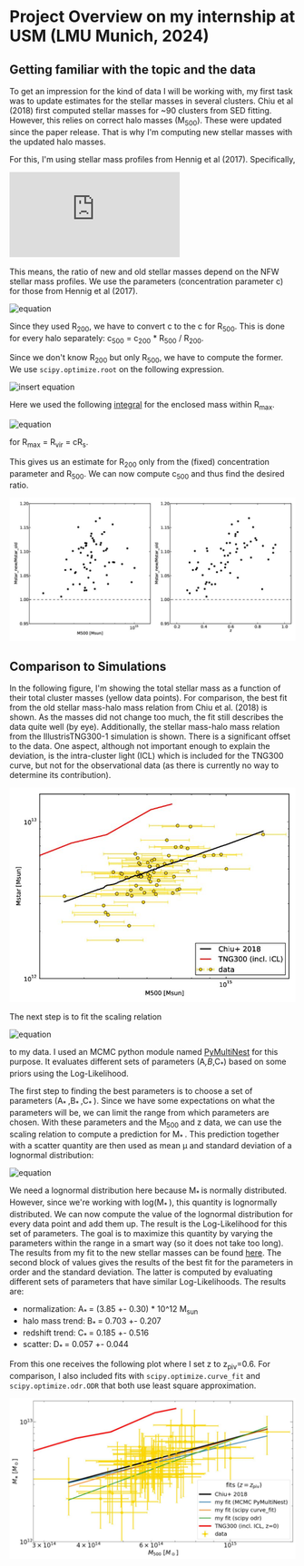 # Project Overview on my internship at USM (LMU Munich, 2024)

## Getting familiar with the topic and the data

To get an impression for the kind of data I will be working with, my first task was to update estimates for the stellar masses in several clusters. Chiu et al (2018) first computed stellar masses for ~90 clusters from SED fitting. However, this relies on correct halo masses (M<sub>500</sub>). These were updated since the paper release. That is why I'm computing new stellar masses with the updated halo masses.

For this, I'm using stellar mass profiles from Hennig et al (2017). Specifically,

![equation](https://latex.codecogs.com/gif.latex?%5Cdpi%7B110%7D%5Cbg%7Bwhite%7D%5Ccfrac%7Bm_%5Cast%5E%7Bnew%7D%7D%7Bm_%5Cast%5E%7Bold%7D%7D=%5Ccfrac%7B%5Cint_0%5E%7BR_%7B500%7D%5E%7Bnew%7D%7D%5Crho_%5Cast%20r%5E2%5Crm%7Bd%7Dr%7D%7B%5Cint_0%5E%7BR_%7B500%7D%5E%7Bold%7D%7D%5Crho_%5Cast%20r%5E2%5Crm%7Bd%7Dr%7D)

This means, the ratio of new and old stellar masses depend on the NFW stellar mass profiles. We use the parameters (concentration parameter c) for those from Hennig et al (2017).

![equation](https://latex.codecogs.com/gif.image?%5Cinline%20%5Cdpi%7B110%7D%5Cbg%7Bwhite%7D%5Crho(r)=%5Ccfrac%7B%5Crho_0%7D%7B%5Cleft(%5Ccfrac%7Br%7D%7BR_s%7D%5Cright)%5Cleft(1&plus;%5Ccfrac%7Br%7D%7BR_s%7D%5Cright)%5E2%7D)

Since they used R<sub>200</sub>, we have to convert c to the c for R<sub>500</sub>. This is done for every halo separately: c<sub>500</sub> = c<sub>200</sub> * R<sub>500</sub> / R<sub>200</sub>.

Since we don't know R<sub>200</sub> but only R<sub>500</sub>, we have to compute the former. We use `scipy.optimize.root` on the following expression.

![insert equation](https://latex.codecogs.com/gif.image?%5Cdpi%7B110%7D%5Cbg%7Bwhite%7D%5Cleft(%5Ccfrac%7BR_%7B200%7D%7D%7BR_%7B500%7D%7D%5Cright)%5E3%5Ccfrac%7B%5Clog%5Cleft(%5Ccfrac%7BR_%7B200%7D&plus;cR_%7B500%7D%7D%7BR_%7B200%7D%7D%5Cright)-%5Ccfrac%7BcR_%7B500%7D%7D%7BR_%7B200%7D&plus;cR_%7B500%7D%7D%7D%7B%5Clog(1&plus;c)-%5Ccfrac%7Bc%7D%7B1&plus;c%7D%7D-2.5)

Here we used the following [integral](https://en.wikipedia.org/wiki/Navarro%E2%80%93Frenk%E2%80%93White_profile#Density_distribution) for the enclosed mass within R<sub>max</sub>.

![equation](https://latex.codecogs.com/gif.image?%5Cinline%20%5Cdpi%7B110%7D%5Cbg%7Bwhite%7DM=4%5Cpi%5Cint_0%5E%7BR_%7Bmax%7D%7D%5Crho(r)r%5E2%5Crm%7Bd%7Dr=4%5Cpi%5Crho_0%20R_s%5E3%5Cleft%5B%5Clog%5Cleft(%5Ccfrac%7BR_s&plus;R_%7Bmax%7D%7D%7BR_s%7D%5Cright)-%5Ccfrac%7BR_%7Bmax%7D%7D%7BR_s&plus;R_%7Bmax%7D%7D%5Cright%5D=4%5Cpi%5Crho_0%5Cleft(%5Ccfrac%7BR_%7Bvir%7D%7D%7Bc%7D%5Cright)%5E3%5Cleft%5B%5Clog%5Cleft(1&plus;c%5Cright)-%5Ccfrac%7Bc%7D%7B1&plus;c%7D%5Cright%5D)

for R<sub>max</sub> = R<sub>vir</sub> = cR<sub>s</sub>.

This gives us an estimate for R<sub>200</sub> only from the (fixed) concentration parameter and R<sub>500</sub>. We can now compute c<sub>500</sub> and thus find the desired ratio.

[//]: # (Comment test)

![First results](./plots/stellar_mass_ratio_distribution.jpg)

## Comparison to Simulations

In the following figure, I'm showing the total stellar mass as a function of their total cluster masses (yellow data points). For comparison, the best fit from the old stellar mass-halo mass relation from Chiu et al. (2018) is shown. As the masses did not change too much, the fit still describes the data quite well (by eye). Additionally, the stellar mass-halo mass relation from the IllustrisTNG300-1 simulation is shown. There is a significant offset to the data. One aspect, although not important enough to explain the deviation, is the intra-cluster light (ICL) which is included for the TNG300 curve, but not for the observational data (as there is currently no way to determine its contribution).

![Comparison of data with best fit from Chiu et al. (2018) and TNG300-1.](./plots/stellar_vs_halo_mass.jpg)

The next step is to fit the scaling relation

![equation](https://latex.codecogs.com/gif.image?%5Cdpi%7B110%7D%5Cbg%7Bwhite%7D%20M_%5Cast=A_%5Cast%5Cleft(%5Ccfrac%7BM_%7B500%7D%7D%7BM_%7B%5Crm%20piv%7D%7D%5Cright)%5E%7BB_%5Cast%7D%5Cleft(%5Ccfrac%7B1&plus;z%7D%7B1&plus;z_%7B%5Crm%20piv%7D%7D%5Cright)%5E%7BC_%5Cast%7D)

to my data. I used an MCMC python module named [PyMultiNest](https://johannesbuchner.github.io/PyMultiNest/index.html#) for this purpose. It evaluates different sets of parameters (A<sub>*</sub>,B<sub>*</sub>,C<sub>*</sub>) based on some priors using the Log-Likelihood.

The first step to finding the best parameters is to choose a set of parameters (A<sub>* </sub>,B<sub>* </sub>,C<sub>* </sub>). Since we have some expectations on what the parameters will be, we can limit the range from which parameters are chosen. With these parameters and the M<sub>500</sub> and z data, we can use the scaling relation to compute a prediction for M<sub>* </sub>. This prediction together with a scatter quantity are then used as mean µ and standard deviation of a lognormal distribution:

![equation](https://latex.codecogs.com/gif.image?%5Cdpi%7B110%7D%5Cbg%7Bwhite%7DP(x%7C%5Cmu,%5Csigma)=%5Ccfrac%7B1%7D%7Bx%5Csigma%5Csqrt%7B2%5Cpi%7D%7D%5Cexp%5Cleft(%5Ccfrac%7B(%5Cln%7Bx%7D-%5Cmu)%5E2%7D%7B2%5Csigma%5E2%7D%5Cright))

We need a lognormal distribution here because M<sub>* </sub> is normally distributed. However, since we're working with log(M<sub>* </sub>), this quantity is lognormally distributed. We can now compute the value of the lognormal distribution for every data point and add them up. The result is the Log-Likelihood for this set of parameters. The goal is to maximize this quantity by varying the parameters within the range in a smart way (so it does not take too long). The results from my fit to the new stellar masses can be found [here](./files/chain_no_measurement_error_1/_1_stats.dat). The second block of values gives the results of the best fit for the parameters in order and the standard deviation. The latter is computed by evaluating different sets of parameters that have similar Log-Likelihoods. The results are:

+ normalization: A<sub>* </sub> = (3.85 +- 0.30) * 10^12 M<sub>sun</sub>
+ halo mass trend: B<sub>* </sub> = 0.703 +- 0.207
+ redshift trend: C<sub>* </sub> = 0.185 +- 0.516
+ scatter: D<sub>* </sub> = 0.057 +- 0.044

[//]: # (Clarify this matter with Aditya!)

From this one receives the following plot where I set z to z<sub>piv</sub>=0.6. For comparison, I also included fits with `scipy.optimize.curve_fit` and `scipy.optimize.odr.ODR` that both use least square approximation.

![my_fit](./plots/stellar_vs_halo_mass_my_fit.jpg)



